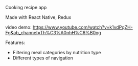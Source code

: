 Cooking recipe app

Made with React Native, Redux

video demo: https://www.youtube.com/watch?v=k1vdPqZH-Fg&ab_channel=Th%C3%A0nhH%C6%B0ng

Features: 
  - Filtering meal categories by nutrition type
  - Different types of navigation
